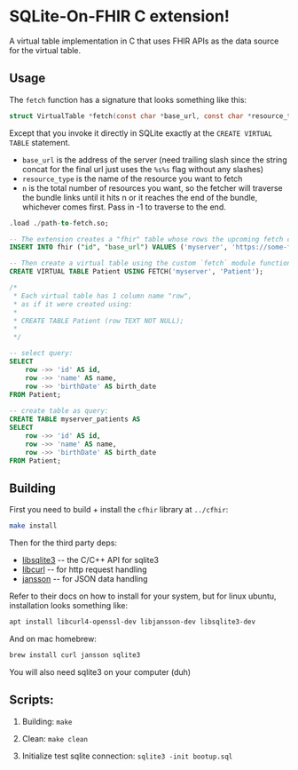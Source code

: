# SQLite-On-FHIR C extension!
A virtual table implementation in C that uses FHIR APIs
as the data source for the virtual table.

## Usage
The `fetch` function has a signature that looks something like this:

```c
struct VirtualTable *fetch(const char *base_url, const char *resource_type, int n);
```

Except that you invoke it directly in SQLite exactly at the `CREATE VIRTUAL TABLE` statement.

- `base_url` is the address of the server
(need trailing slash since the string concat for the final url just uses the `%s%s` flag without any slashes)
- `resource_type` is the name of the resource you want to fetch
- `n` is the total number of resources you want, so the fetcher
will traverse the bundle links until it hits n or it reaches the
end of the bundle, whichever comes first. Pass in -1 to traverse
to the end.

```sql
.load ./path-to-fetch.so;

-- The extension creates a "fhir" table whose rows the upcoming fetch call queries to find the url of the server
INSERT INTO fhir ("id", "base_url") VALUES ('myserver', 'https://some-fhir-server.com/'); -- trailing slash is required

-- Then create a virtual table using the custom `fetch` module function
CREATE VIRTUAL TABLE Patient USING FETCH('myserver', 'Patient');

/* 
 * Each virtual table has 1 column name "row", 
 * as if it were created using:
 *
 * CREATE TABLE Patient (row TEXT NOT NULL);
 *
 */

-- select query:
SELECT
    row ->> 'id' AS id,
    row ->> 'name' AS name,
    row ->> 'birthDate' AS birth_date
FROM Patient;
    
-- create table as query:
CREATE TABLE myserver_patients AS
SELECT
    row ->> 'id' AS id,
    row ->> 'name' AS name,
    row ->> 'birthDate' AS birth_date
FROM Patient;
```

## Building
First you need to build + install the `cfhir` library at `../cfhir`:
```bash
make install
```

Then for the third party deps:

- [libsqlite3](https://www.sqlite.org/howtocompile.html) -- the C/C++ API for sqlite3
- [libcurl](https://curl.se/libcurl/) -- for http request handling
- [jansson](https://jansson.readthedocs.io/en/latest/) -- for JSON data handling

Refer to their docs on how to install for your system, but for linux ubuntu,
installation looks something like:

```bash
apt install libcurl4-openssl-dev libjansson-dev libsqlite3-dev
```

And on mac homebrew:
```bash
brew install curl jansson sqlite3
```

You will also need sqlite3 on your computer (duh)

## Scripts:
1. Building:
`make`

2. Clean:
`make clean`

3. Initialize test sqlite connection:
`sqlite3 -init bootup.sql`


